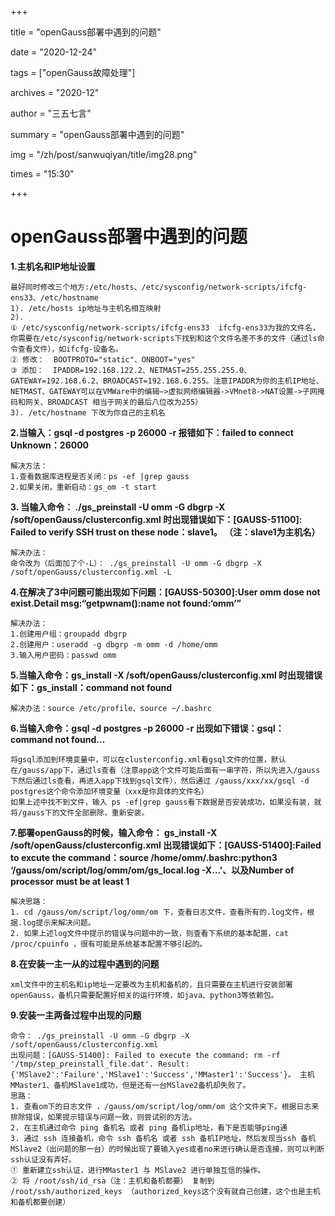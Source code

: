 +++

title = "openGauss部署中遇到的问题" 

date = "2020-12-24" 

tags = ["openGauss故障处理"] 

archives = "2020-12" 

author = "三五七言" 

summary = "openGauss部署中遇到的问题"

img = "/zh/post/sanwuqiyan/title/img28.png" 

times = "15:30"

+++

# openGauss部署中遇到的问题<a name="ZH-CN_TOPIC_0000001073050591"></a>

**1.主机名和IP地址设置**

```
最好同时修改三个地方:/etc/hosts、/etc/sysconfig/network-scripts/ifcfg-ens33、/etc/hostname
1). /etc/hosts ip地址与主机名相互映射
2). 
① /etc/sysconfig/network-scripts/ifcfg-ens33  ifcfg-ens33为我的文件名，你需要在/etc/sysconfig/network-scripts下找到和这个文件名差不多的文件（通过ls命令查看文件），如ifcfg-设备名。
② 修改：  BOOTPROTO="static"、ONBOOT="yes"
③ 添加：  IPADDR=192.168.122.2、NETMAST=255.255.255.0、GATEWAY=192.168.6.2、BROADCAST=192.168.6.255。注意IPADDR为你的主机IP地址、NETMAST、GATEWAY可以在VMWare中的编辑–>虚拟网络编辑器->VMnet8->NAT设置->子网掩码和网关、BROADCAST 相当于网关的最后八位改为255）
3). /etc/hostname 下改为你自己的主机名
```

**2.当输入：gsql -d postgres -p 26000 -r 报错如下：failed to connect Unknown：26000**

```
解决方法：
1.查看数据库进程是否关闭：ps -ef |grep gauss
2.如果关闭，重新启动：gs_om -t start
```

**3. 当输入命令： ./gs\_preinstall -U omm -G dbgrp -X /soft/openGauss/clusterconfig.xml 时出现错误如下：\[GAUSS-51100\]: Failed to verify SSH trust on these node：slave1。 （注：slave1为主机名）**

```
解决办法：
命令改为（后面加了个-L）： ./gs_preinstall -U omm -G dbgrp -X /soft/openGauss/clusterconfig.xml -L
```

**4.在解决了3中问题可能出现如下问题：\[GAUSS-50300\]:User omm dose not exist.Detail msg:“getpwnam\(\):name not found:‘omm’”**

```
解决办法：
1.创建用户组：groupadd dbgrp
2.创建用户：useradd -g dbgrp -m omm -d /home/omm
3.输入用户密码：passwd omm
```

**5.当输入命令：gs\_install -X /soft/openGauss/clusterconfig.xml 时出现错误如下：gs\_install：command not found**

```
解决办法：source /etc/profile、source ~/.bashrc
```

**6.当输入命令：gsql -d postgres -p 26000 -r 出现如下错误：gsql：command not found…**

```
将gsql添加到环境变量中，可以在clusterconfig.xml看gsql文件的位置，默认在/gauss/app下，通过ls查看（注意app这个文件可能后面有一串字符，所以先进入/gauss下然后通过ls查看，再进入app下找到gsql文件），然后通过 /gauss/xxx/xx/gsql -d postgres这个命令添加环境变量（xxx是你具体的文件名）
如果上述中找不到文件，输入 ps -ef|grep gauss看下数据是否安装成功，如果没有装，就将/gauss下的文件全部删除，重新安装。
```

**7.部署openGauss的时候，输入命令： gs\_install -X /soft/openGauss/clusterconfig.xml 出现错误如下：\[GAUSS-51400\]:Failed to excute the command：source /home/omm/.bashrc:python3 ‘/gauss/om/script/log/omm/om/gs\_local.log -X…’、以及Number of processor must be at least 1**

```
解决思路：
1. cd /gauss/om/script/log/omm/om 下，查看日志文件，查看所有的.log文件，根据.log提示来解决问题。
2. 如果上述log文件中提示的错误与问题中的一致，则查看下系统的基本配置，cat /proc/cpuinfo ，很有可能是系统基本配置不够引起的。
```

**8.在安装一主一从的过程中遇到的问题**

```
xml文件中的主机名和ip地址一定要改为主机和备机的，且只需要在主机进行安装部署openGauss，备机只需要配置好相关的运行环境，如java、python3等依赖包。
```

**9.安装一主两备过程中出现的问题**

```
命令： ./gs_preinstall -U omm -G dbgrp -X /soft/openGauss/clusterconfig.xml
出现问题：[GAUSS-51400]: Failed to execute the command: rm -rf '/tmp/step_preinstall_file.dat'. Result:{'MSlave2':'Failure','MSlave1':'Success','MMaster1':'Success'}。 主机MMaster1、备机MSlave1成功，但是还有一台MSlave2备机却失败了。
思路：
1. 查看om下的日志文件 ，/gauss/om/script/log/omm/om 这个文件夹下。根据日志来排除错误，如果提示错误与问题一致，则尝试别的方法。
2. 在主机通过命令 ping 备机名 或者 ping 备机ip地址，看下是否能够ping通
3. 通过 ssh 连接备机，命令 ssh 备机名 或者 ssh 备机IP地址，然后发现当ssh 备机MSlave2（出问题的那一台）的时候出现了要输入yes或者no来进行确认是否连接，则可以判断ssh认证没有弄好。
① 重新建立ssh认证，进行MMaster1 与 MSlave2 进行单独互信的操作。
② 将 /root/ssh/id_rsa（注：主机和备机都要） 复制到 /root/ssh/authorized_keys （authorized_keys这个没有就自己创建，这个也是主机和备机都要创建）
```

